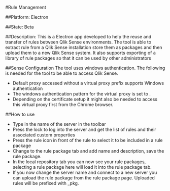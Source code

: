 #Rule Management

##Platform:
Electron

##State:
Beta

##Description:
This is a Electron app developed to help the reuse and transfer of rules between
Qlik Sense environments. The tool is able to extract rule from a Qlik Sense
installation store them as packages and then upload them to a new Qlik Sense
system. It also supports exporting of a library of rule packages so that it can
be used by other administrators

##Sense Configuration
The tool uses windows authentication. The following is needed for the tool to be
able to access Qlik Sense.
* Default proxy accessed without a virtual proxy prefix supports Windows authentication
* The windows authentication pattern for the virtual proxy is set to .
* Depending on the certificate setup it might also be needed to access this virtual proxy first from the Chrome browser.


##How to use
* Type in the name of the server in the toolbar
* Press the lock to log into the server and get the list of rules and their associated custom properties
* Press the rule icon in front of the rule to select it to be included in a rule package
* Change to the rule package tab and add name and description, save the rule package.
* In the local repository tab you can now see your rule packages, selecting a rule package here will load it into the rule package tab.
* If you now change the server name and connect to a new server you can upload the rule package from the rule package page. Uploaded rules will be prefixed with _pkg.
